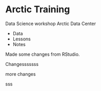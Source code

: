 # Arctic Training 
Data Science workshop Arctic Data Center

* Data
* Lessons
* Notes

Made some changes from RStudio.

Changesssssss

more changes

sss
